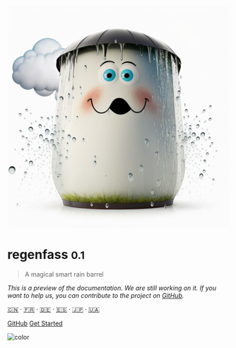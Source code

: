 <!-- _coverpage.md -->

![logo](_media/barrel.png ':size=400')

# regenfass <small>0.1</small>

> A magical smart rain barrel

*This is a preview of the documentation. We are still working on it. If you want to help us, you can contribute to the project on [GitHub](https://gitgub.com/ttnleipzig/regenfass-docs).*

[🇨🇳](README.zh-CN.md) ‧
[🇫🇷](README.fr.md) ‧
[🇩🇪](README.de.md) ‧
[🇪🇸](README.es.md) ‧
[🇯🇵](README.ja.md) ‧
[🇺🇦](README.uk.md)

[GitHub](https://github.com/ttnleipzig/regenfass)
[Get Started](#regenfass)

<!-- background color -->

![color](#fcfbfb)
